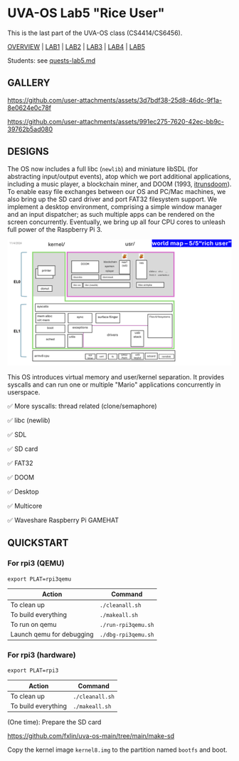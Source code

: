 # UVA-OS Lab5 "Rice User" 

This is the last part of the UVA-OS class (CS4414/CS6456). 

[OVERVIEW](https://github.com/fxlin/cs4414-main) |
[LAB1](https://github.com/fxlin/uva-os-world1) |
[LAB2](https://github.com/fxlin/uva-os-world2) |
[LAB3](https://github.com/fxlin/uva-os-world3) |
[LAB4](https://github.com/fxlin/uva-os-world4) |
[LAB5](https://github.com/fxlin/uva-os-world5) 

Students: see [quests-lab5.md](quests-lab5.md)

## GALLERY

https://github.com/user-attachments/assets/3d7bdf38-25d8-46dc-9f1a-8e0624e0c78f


https://github.com/user-attachments/assets/991ec275-7620-42ec-bb9c-39762b5ad080


## DESIGNS

The OS now includes a full libc (`newlib`) and miniature libSDL (for abstracting input/output events), 
atop which we port additional applications, including a music player, a blockchain miner, and DOOM (1993, [itrunsdoom](https://www.reddit.com/r/itrunsdoom/)). 
To enable easy file exchanges between our OS and PC/Mac machines, we also 
bring up the SD card driver and port FAT32 filesystem support.
We implement a desktop environment, comprising a simple window manager and an input dispatcher;
as such multiple apps can be rendered on the screen concurrently.
Eventually, we bring up all four CPU cores to unleash full power of the Raspberry Pi 3.

![alt text](Slide9.PNG)

This OS introduces virtual memory and user/kernel separation. It provides syscalls and can run one or multiple "Mario" applications concurrently in userspace.

✅ More syscalls: thread related (clone/semaphore) 

✅ libc (newlib)

✅ SDL 

✅ SD card

✅ FAT32

✅ DOOM

✅ Desktop

✅ Multicore

✅ Waveshare Raspberry Pi GAMEHAT

## QUICKSTART

### For rpi3 (QEMU)

```
export PLAT=rpi3qemu
```

| Action                      | Command                   |
|-----------------------------|---------------------------|
| To clean up                 | `./cleanall.sh`           |
| To build everything         | `./makeall.sh`            |
| To run on qemu              | `./run-rpi3qemu.sh`       |
| Launch qemu for debugging   | `./dbg-rpi3qemu.sh`       |

### For rpi3 (hardware)
```
export PLAT=rpi3
```

| Action              | Command             |
|---------------------|---------------------|
| To clean up         | `./cleanall.sh`     |
| To build everything | `./makeall.sh`      |

(One time): Prepare the SD card

https://github.com/fxlin/uva-os-main/tree/main/make-sd

<!-- (One time): get a blank SD card, burn the provided image with Win32DiskImager, 
balenaEtcher, or Raspberry Pi Imager.  -->

Copy the kernel image `kernel8.img` to the partition named `bootfs` and boot. 
